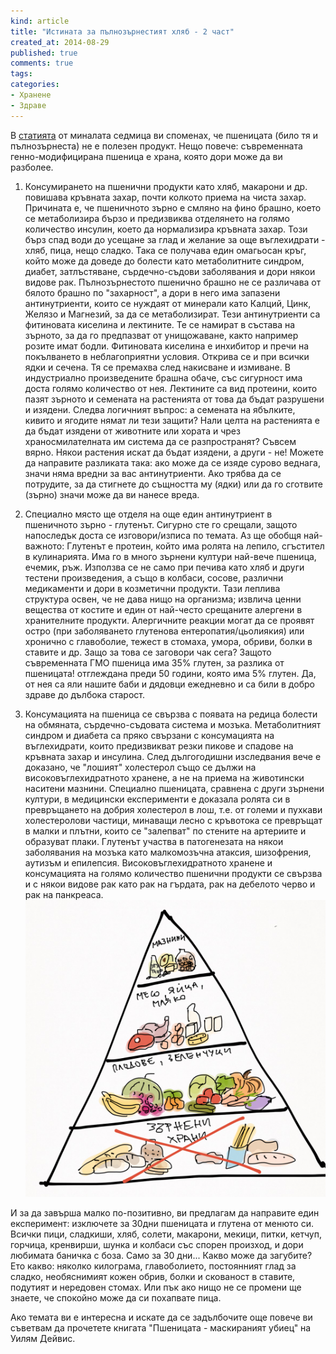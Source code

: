 ```yaml
---
kind: article
title: "Истината за пълнозърнестият хляб - 2 част"
created_at: 2014-08-29 
published: true
comments: true
tags:
categories:
- Хранене
- Здраве
--- 
```

В [статията](/blog/2014-08-24-%D0%BF%D1%8A%D0%BB%D0%BD%D0%BE%D0%B7%D1%8A%D1%80%D0%BD%D0%B5%D1%81%D1%82-%D1%85%D0%BB%D1%8F%D0%B1/) от миналата седмица ви споменах, че пшеницата (било тя и пълнозърнеста) не е полезен продукт. Нещо повече: съвременната генно-модифицирана пшеница е храна, която дори може да ви разболее.

<!-- more -->

1. Консумирането на пшенични продукти като хляб, макарони и др. повишава кръвната захар, почти колкото приема на чиста захар. Причината е, че пшеничното зърно е смляно на фино брашно, което се метаболизира бързо и предизвиква отделянето на голямо количество инсулин, което да нормализира кръвната захар. Този бърз спад води до усещане за глад и желание за още въглехидрати - хляб, пица, нещо сладко. Така се получава един омагьосан кръг, който може да доведе до болести като метаболитните синдром, диабет, затлъстяване, сърдечно-съдови заболявания и дори някои видове рак. 
Пълнозърнестото пшенично брашно не се различава от бялото брашно по "захарност", а дори в него има запазени антинутриенти, които се нуждаят от минерали като Калций, Цинк, Желязо и Магнезий, за да се метаболизират. Тези антинутриенти са фитиновата киселина и лектините. Те се намират в състава на зърното, за да го предпазват от унищожаване, както например розите имат бодли. Фитиновата киселина е инхибитор и пречи на покълването в неблагоприятни условия. Открива се и при всички ядки и сечена. Тя се премахва след накисване и измиване. В индустриално произведените брашна обаче, със сигурност има доста голямо количество от нея. Лектините са вид протеини, които пазят зърното и семената на растенията от това да бъдат разрушени и изядени. Следва логичният въпрос: а семената на ябълките, кивито и ягодите нямат ли тези защити? Нали целта на растенията е да бъдат изядени от животните или хората и чрез храносмилателната им система да се разпространят? Съвсем вярно. Някои растения искат да бъдат изядени, а други - не! Можете да направите разликата така: ако може да се изяде сурово веднага, значи няма вредни за вас антинутриенти. Ако трябва да се потрудите, за да стигнете до същността му (ядки) или да го сготвите (зърно) значи може да ви нанесе вреда.

2. Специално място ще отделя на още един антинутриент в пшеничното зърно - глутенът. Сигурно сте го срещали, защото напоследък доста се изговори/изписа по темата. Аз ще обобщя най-важното: Глутенът е протеин, който има ролята на лепило, сгъстител в кулинарията. Има го в много зърнени култури най-вече пшеница, ечемик, ръж. Използва се не само при печива като хляб и други тестени произведения, а също в колбаси, сосове, различни медикаменти и дори в козметични продукти. Тази леплива структура освен, че не дава нищо на организма; извлича ценни вещества от костите и един от най-често срещаните алергени в хранителните продукти. Алергичните реакции могат да се проявят остро (при заболяването глутенова ентеропатия/цьолиякия) или хронично с главоболие, тежест в стомаха, умора, обриви, болки в ставите и др. Защо за това се заговори чак сега? Защото съвременната ГМО пшеница има 35% глутен, за разлика от пшеницата! отглеждана преди 50 години, която има 5% глутен. Да, от нея са яли нашите баби и дядовци ежедневно и са били в добро здраве до дълбока старост.

3. Консумацията на пшеница се свързва с появата на редица болести на обмяната, сърдечно-съдовата система и мозъка.
Метаболитният синдром и диабета са пряко свързани с консумацията на въглехидрати, които предизвикват резки пикове и спадове на кръвната захар и инсулина.
След дългогодишни изследвания вече е доказано, че "лошият" холестерол също се дължи на високовъглехидратното хранене, а не на приема на животински наситени мазнини. Специално пшеницата, сравнена с други зърнени култури, в медицински експерименти е доказала ролята си в превръщането на добрия холестерол в лош, т.е. от големи и пухкави холестеролови частици, минаващи лесно с кръвотока се превръщат в малки и плътни, които се "залепват" по стените на артериите и образуват плаки.
Глутенът участва в патогенезата на някои заболявания на мозъка като малкомозъчна атаксия, шизофрения, аутизъм и епилепсия. 
Високовъглехидратното хранене и консумацията на голямо количество пшенични продукти се свързва и с някои видове рак като рак на гърдата, рак на дебелото черво и рак на панкреаса.<br />
![Пирамида](/images/posts/Pyramid.jpg)

И за да завърша малко по-позитивно, ви предлагам да направите един експеримент: изключете за 30дни пшеницата и глутена от менюто си. Всички пици, сладкиши, хляб, солети, макарони, мекици, питки, кетчуп, горчица, кренвирши, шунка и колбаси със спорен произход, и дори любимата баничка с боза. Само за 30 дни... Какво може да загубите? 
Ето какво: няколко килограма, главоболието, постоянният глад за сладко, необяснимият кожен обрив, болки и скованост в ставите, подутият и нередовен стомах. Или пък ако нищо не се промени ще знаете, че спокойно може да си похапвате пица.

Ако темата ви е интересна и искате да се задълбочите още повече ви съветвам да прочетете книгата "Пшеницата - маскираният убиец" на Уилям Дейвис.
